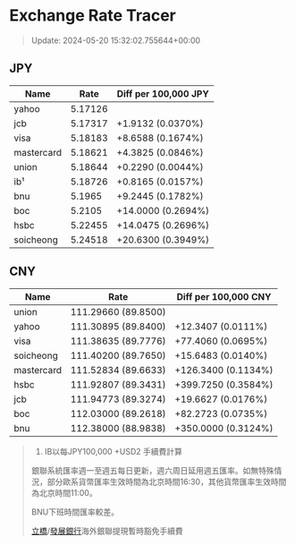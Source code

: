 # Exchange Rate Tracer

> Update: 2024-05-20 15:32:02.755644+00:00

## JPY

| Name       |    Rate | Diff per 100,000 JPY   |
|------------|---------|------------------------|
| yahoo      | 5.17126 |                        |
| jcb        | 5.17317 | +1.9132 (0.0370%)      |
| visa       | 5.18183 | +8.6588 (0.1674%)      |
| mastercard | 5.18621 | +4.3825 (0.0846%)      |
| union      | 5.18644 | +0.2290 (0.0044%)      |
| ib¹        | 5.18726 | +0.8165 (0.0157%)      |
| bnu        | 5.1965  | +9.2445 (0.1782%)      |
| boc        | 5.2105  | +14.0000 (0.2694%)     |
| hsbc       | 5.22455 | +14.0475 (0.2696%)     |
| soicheong  | 5.24518 | +20.6300 (0.3949%)     |

## CNY

| Name       | Rate                | Diff per 100,000 CNY   |
|------------|---------------------|------------------------|
| union      | 111.29660	(89.8500) |                        |
| yahoo      | 111.30895	(89.8400) | +12.3407 (0.0111%)     |
| visa       | 111.38635	(89.7776) | +77.4060 (0.0695%)     |
| soicheong  | 111.40200	(89.7650) | +15.6483 (0.0140%)     |
| mastercard | 111.52834	(89.6633) | +126.3400 (0.1134%)    |
| hsbc       | 111.92807	(89.3431) | +399.7250 (0.3584%)    |
| jcb        | 111.94773	(89.3274) | +19.6627 (0.0176%)     |
| boc        | 112.03000	(89.2618) | +82.2723 (0.0735%)     |
| bnu        | 112.38000	(88.9838) | +350.0000 (0.3124%)    |


> 1. IB以每JPY100,000 +USD2 手續費計算
>
> 銀聯系統匯率週一至週五每日更新，週六周日延用週五匯率。如無特殊情況，部分歐系貨幣匯率生效時間為北京時間16:30，其他貨幣匯率生效時間為北京時間11:00。
>
> BNU下班時間匯率較差。
>
> [立橋](https://www.wlbank.com.mo/uploads/ueditor/file/20181211/1544536513900230.pdf)/[發展銀行](https://www.mdb.com.mo/Service_Charges_20230728.pdf)海外銀聯提現暫時豁免手續費

